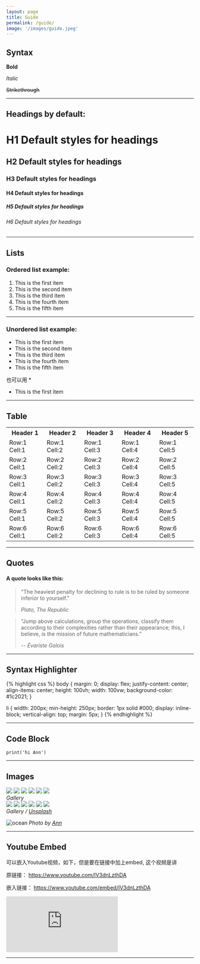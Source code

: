 ```yaml
---
layout: page
title: Guide
permalink: /guide/
image: '/images/guide.jpeg'
---
```


## Syntax

**Bold** 

*Italic*

~~Strikethrough~~ <!--- 在单词的左右两边加两个～ -->

***

## Headings by default:

# H1 Default styles for headings
## H2 Default styles for headings
### H3 Default styles for headings
#### H4 Default styles for headings
##### H5 Default styles for headings
###### H6 Default styles for headings

***

## Lists

### Ordered list example:

1. This is the first item
2. This is the second item
3. This is the third item
4. This is the fourth item
5. This is the fifth item

***

### Unordered list example:

- This is the first item
- This is the second item
- This is the third item
- This is the fourth item
- This is the fifth item

也可以用 *

* This is the first item

***

## Table

<div class="table-container">
  <table>
    <tr><th>Header 1</th><th>Header 2</th><th>Header 3</th><th>Header 4</th><th>Header 5</th></tr>
    <tr><td>Row:1 Cell:1</td><td>Row:1 Cell:2</td><td>Row:1 Cell:3</td><td>Row:1 Cell:4</td><td>Row:1 Cell:5</td></tr>
    <tr><td>Row:2 Cell:1</td><td>Row:2 Cell:2</td><td>Row:2 Cell:3</td><td>Row:2 Cell:4</td><td>Row:2 Cell:5</td></tr>
    <tr><td>Row:3 Cell:1</td><td>Row:3 Cell:2</td><td>Row:3 Cell:3</td><td>Row:3 Cell:4</td><td>Row:3 Cell:5</td></tr>
    <tr><td>Row:4 Cell:1</td><td>Row:4 Cell:2</td><td>Row:4 Cell:3</td><td>Row:4 Cell:4</td><td>Row:4 Cell:5</td></tr>
    <tr><td>Row:5 Cell:1</td><td>Row:5 Cell:2</td><td>Row:5 Cell:3</td><td>Row:5 Cell:4</td><td>Row:5 Cell:5</td></tr>
    <tr><td>Row:6 Cell:1</td><td>Row:6 Cell:2</td><td>Row:6 Cell:3</td><td>Row:6 Cell:4</td><td>Row:6 Cell:5</td></tr>
  </table>
</div>

***

## Quotes

#### A quote looks like this:

> "The heaviest penalty for declining to rule is to be ruled by someone inferior to yourself."
> 
> <cite>Plato, *The Republic*</cite>

>“Jump above calculations, group the operations, classify them according to their complexities rather than their appearance; this, I believe, is the mission of future mathematicians.”
>
> -- <cite>Évariste Galois</cite>

***



## Syntax Highlighter

{% highlight css %}
body {
  margin: 0;
  display: flex;
  justify-content: center;
  align-items: center;
  height: 100vh;
  width: 100vw;
  background-color: #1c2021;
}

li {
  width: 200px;
  min-height: 250px;
  border: 1px solid #000;
  display: inline-block;
  vertical-align: top;
  margin: 5px;
}
{% endhighlight %}

***

## Code Block

```
print('hi Ann')
```

***

## Images

<div class="gallery-box">
  <div class="gallery">
    <img src="/images/an-1.jpeg">
    <img src="/images/an-2.jpeg">
    <img src="/images/an-3.jpeg">
    <img src="/images/an-4.jpeg">
    <img src="/images/an-5.jpeg">
    <img src="/images/an-6.jpeg">
  </div>
  <em>Gallery</em>
</div>

<div class="gallery-box">
  <div class="gallery">
    <img src="/images/09.jpg">
    <img src="/images/06.jpg">
    <img src="/images/03.jpg">
    <img src="/images/08.jpg">
    <img src="/images/05.jpg">
    <img src="/images/11.jpg">
  </div>
  <em>Gallery / <a href="https://unsplash.com/" target="_blank">Unsplash</a></em>
</div>

![ocean]({{site.baseurl}}/images/an-2.jpeg)
*Photo by [Ann](https://sianren.com)*

***

## Youtube Embed

可以嵌入Youtube视频，如下，但是要在链接中加上embed, 这个视频是讲

原链接：
    https://www.youtube.com/IV3dnLzthDA

嵌入链接：
    https://www.youtube.com/embed/IV3dnLzthDA

<p><iframe src="https://www.youtube.com/embed/IV3dnLzthDA" frameborder="0" allowfullscreen></iframe></p>

***
